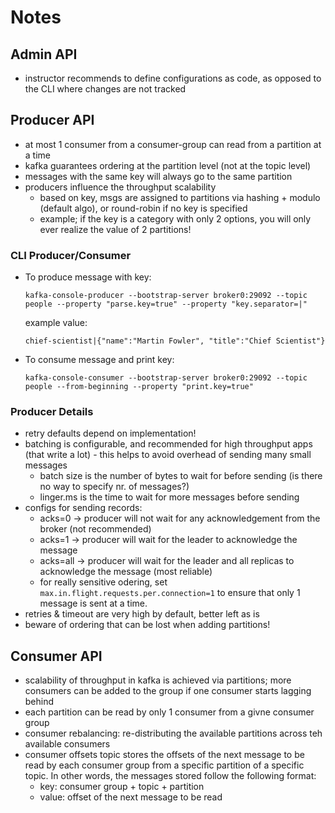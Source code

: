 # Notes
## Admin API
- instructor recommends to define configurations as code, as opposed to the CLI where changes are not tracked

## Producer API
- at most 1 consumer from a consumer-group can read from a partition at a time
- kafka guarantees ordering at the partition level (not at the topic level)
- messages with the same key will always go to the same partition
- producers influence the throughput scalability
    - based on key, msgs are assigned to partitions via hashing + modulo (default algo), or round-robin if no key is specified
    - example; if the key is a category with only 2 options, you will only ever realize the value of 2 partitions!

### CLI Producer/Consumer
- To produce message with key:
    ```
    kafka-console-producer --bootstrap-server broker0:29092 --topic people --property "parse.key=true" --property "key.separator=|"
    ``` 
    example value:
    ```
    chief-scientist|{"name":"Martin Fowler", "title":"Chief Scientist"}
    ```
- To consume message and print key:
    ```
    kafka-console-consumer --bootstrap-server broker0:29092 --topic people --from-beginning --property "print.key=true"
    ``` 

### Producer Details

- retry defaults depend on implementation!
- batching is configurable, and recommended for high throughput apps (that write a lot) - this helps to avoid overhead of sending many small messages 
    - batch size is the number of bytes to wait for before sending (is there no way to specify nr. of messages?)
    - linger.ms is the time to wait for more messages before sending
- configs for sending records:
    - acks=0 -> producer will not wait for any acknowledgement from the broker (not recommended)
    - acks=1 -> producer will wait for the leader to acknowledge the message
    - acks=all -> producer will wait for the leader and all replicas to acknowledge the message (most reliable)
    - for really sensitive odering, set `max.in.flight.requests.per.connection=1` to ensure that only 1 message is sent at a time.
- retries & timeout are very high by default, better left as is
- beware of ordering that can be lost when adding partitions!

## Consumer API
- scalability of throughput in kafka is achieved via partitions;  more consumers can be added to the group if one consumer starts lagging behind 
- each partition can be read by only 1 consumer from a givne consumer group
- consumer rebalancing:  re-distributing the available partitions across teh available consumers
- consumer offsets topic stores the offsets of the next message to be read by each consumer group from a specific partition of a specific topic.  In other words, the messages stored follow the following format:
    - key: consumer group + topic + partition
    - value: offset of the next message to be read

